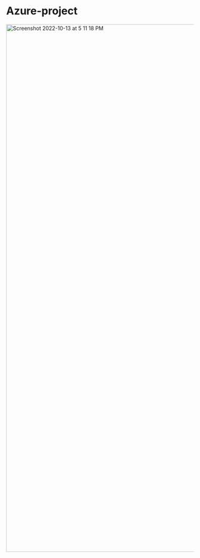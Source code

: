 # Azure-project


<img width="1416" alt="Screenshot 2022-10-13 at 5 11 18 PM" src="https://user-images.githubusercontent.com/37014477/195587879-e82c37c6-e604-4721-963b-b3ec8da0678c.png">
